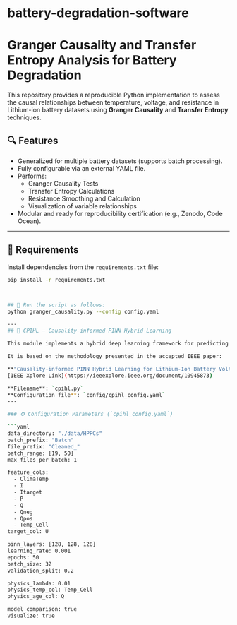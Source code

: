# battery-degradation-software
# Granger Causality and Transfer Entropy Analysis for Battery Degradation

This repository provides a reproducible Python implementation to assess the causal relationships between temperature, voltage, and resistance in Lithium-ion battery datasets using **Granger Causality** and **Transfer Entropy** techniques.

## 🔍 Features

- Generalized for multiple battery datasets (supports batch processing).
- Fully configurable via an external YAML file.
- Performs:
  - Granger Causality Tests
  - Transfer Entropy Calculations
  - Resistance Smoothing and Calculation
  - Visualization of variable relationships
- Modular and ready for reproducibility certification (e.g., Zenodo, Code Ocean).

---

## 🧾 Requirements

Install dependencies from the `requirements.txt` file:

```bash
pip install -r requirements.txt



## 🧾 Run the script as follows:
python granger_causality.py --config config.yaml

---
## 🧠 CPIHL – Causality-informed PINN Hybrid Learning

This module implements a hybrid deep learning framework for predicting battery voltage using a **Physics-Informed Neural Network (PINN)** enhanced by traditional machine learning regressors.

It is based on the methodology presented in the accepted IEEE paper:

**"Causality-informed PINN Hybrid Learning for Lithium-Ion Battery Voltage Prediction"**  
[IEEE Xplore Link](https://ieeexplore.ieee.org/document/10945873)

**Filename**: `cpihl.py`  
**Configuration file**: `config/cpihl_config.yaml`
---

### ⚙️ Configuration Parameters (`cpihl_config.yaml`)

```yaml
data_directory: "./data/HPPCs"
batch_prefix: "Batch"
file_prefix: "Cleaned_"
batch_range: [19, 50]
max_files_per_batch: 1

feature_cols:
  - ClimaTemp
  - I
  - Itarget
  - P
  - Q
  - Qneg
  - Qpos
  - Temp_Cell
target_col: U

pinn_layers: [128, 128, 128]
learning_rate: 0.001
epochs: 50
batch_size: 32
validation_split: 0.2

physics_lambda: 0.01
physics_temp_col: Temp_Cell
physics_age_col: Q

model_comparison: true
visualize: true

